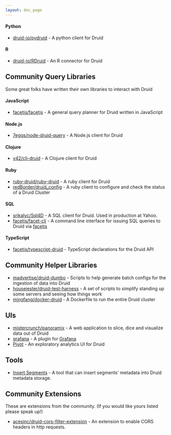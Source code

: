 ```yaml
---
layout: doc_page
---
```


#### Python

* [druid-io/pydruid](https://github.com/druid-io/pydruid) - A python client for Druid

#### R

* [druid-io/RDruid](https://github.com/druid-io/RDruid) - An R connector for Druid


Community Query Libraries
-------------------------

Some great folks have written their own libraries to interact with Druid

#### JavaScript

* [facetjs/facetjs](https://github.com/facetjs/facetjs) - A general query planner for Druid written in JavaScript

#### Node.js

* [7eggs/node-druid-query](https://github.com/7eggs/node-druid-query) - A Node.js client for Druid

#### Clojure

* [y42/clj-druid](https://github.com/y42/clj-druid) - A Clojure client for Druid

#### Ruby

* [ruby-druid/ruby-druid](https://github.com/ruby-druid/ruby-druid) - A ruby client for Druid
* [redBorder/druid_config](https://github.com/redBorder/druid_config) - A ruby client to configure and check the status of a Druid Cluster

#### SQL

* [srikalyc/Sql4D](https://github.com/srikalyc/Sql4D) - A SQL client for Druid. Used in production at Yahoo.
* [facetjs/facet-cli](https://github.com/facetjs/facet-cli) - A command line interface for issuing SQL queries to Druid via [facetjs](https://github.com/facetjs/facetjs)

#### TypeScript

* [facetjs/typescript-druid](https://github.com/facetjs/typescript-druid) - TypeScript declarations for the Druid API


Community Helper Libraries
--------------------------

* [madvertise/druid-dumbo](https://github.com/madvertise/druid-dumbo) - Scripts to help generate batch configs for the ingestion of data into Druid
* [housejester/druid-test-harness](https://github.com/housejester/druid-test-harness) - A set of scripts to simplify standing up some servers and seeing how things work
* [mingfang/docker-druid](https://github.com/mingfang/docker-druid) - A Dockerfile to run the entire Druid cluster


UIs
---

* [mistercrunch/panoramix](https://github.com/mistercrunch/panoramix) - A web application to slice, dice and visualize data out of Druid
* [grafana](https://github.com/Quantiply/grafana-plugins/tree/master/features/druid) - A plugin for [Grafana](http://grafana.org/)
* [Pivot](https://github.com/implydata/pivot) - An exploratory analytics UI for Druid

Tools
---

* [Insert Segments](../../operations/insert-segment-to-db.html) - A tool that can insert segments' metadata into Druid metadata storage.

Community Extensions
--------------------

These are extensions from the community. (If you would like yours listed please speak up!)

* [acesinc/druid-cors-filter-extension](https://github.com/acesinc/druid-cors-filter-extension) - An extension to enable CORS headers in http requests.
